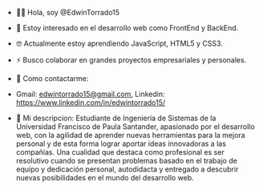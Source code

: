- 🙋‍♂️ Hola, soy @EdwinTorrado15  
- 👀 Estoy interesado en el desarrollo web como FrontEnd y BackEnd.
- 🤓 Actualmente estoy aprendiendo JavaScript, HTML5 y CSS3.
- ⚡ Busco colaborar en grandes proyectos empresariales y personales.
- 📲 Como contactarme:
-  Gmail: edwintorrado15@gmail.com, Linkedin: https://www.linkedin.com/in/edwintorrado15/

- 📖 Mi descripcion: 
Estudiante de Ingeniería de Sistemas de la Universidad Francisco de Paula Santander, apasionado por el desarrollo web, con la agilidad de aprender nuevas herramientas para la mejora personal y de esta forma lograr aportar ideas innovadoras a las compañías. Una cualidad que destaca como profesional es ser resolutivo cuando se presentan problemas basado en el trabajo de equipo y dedicación personal, autodidacta y entregado a descubrir nuevas posibilidades en el mundo del desarrollo web.
<!---
EdwinTorrado15/EdwinTorrado15 is a ✨ special ✨ repository because its `README.md` (this file) appears on your GitHub profile.
You can click the Preview link to take a look at your changes.
--->
